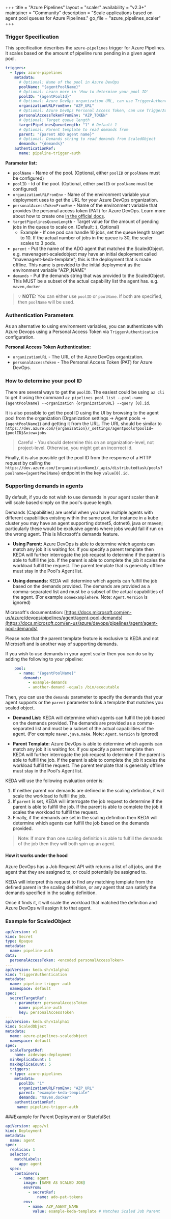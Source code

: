 +++
title = "Azure Pipelines"
layout = "scaler"
availability = "v2.3+"
maintainer = "Community"
description = "Scale applications based on agent pool queues for Azure Pipelines."
go_file = "azure_pipelines_scaler"
+++

### Trigger Specification

This specification describes the `azure-pipelines` trigger for Azure Pipelines. It scales based on the amount of pipeline runs pending in a given agent pool.

```yaml
triggers:
  - type: azure-pipelines
    metadata:
      # Optional: Name of the pool in Azure DevOps
      poolName: "{agentPoolName}"
      # Optional: Learn more in 'How to determine your pool ID'
      poolID: "{agentPoolId}"
      # Optional: Azure DevOps organization URL, can use TriggerAuthentication as well
      organizationURLFromEnv: "AZP_URL"
      # Optional: Azure DevOps Personal Access Token, can use TriggerAuthentication as well
      personalAccessTokenFromEnv: "AZP_TOKEN"
      # Optional: Target queue length
      targetPipelinesQueueLength: "1" # Default 1
      # Optional: Parent template to read demands from
      parent: "{parent ADO agent name}"
      # Optional: Demands string to read demands from ScaledObject
      demands: "{demands}"
    authenticationRef:
      name: pipeline-trigger-auth
```

**Parameter list:**

- `poolName` - Name of the pool. (Optional, either `poolID` or `poolName` must be configured)
- `poolID` - Id of the pool. (Optional, either `poolID` or `poolName` must be configured)
- `organizationURLFromEnv` - Name of the environment variable your deployment uses to get the URL for your Azure DevOps organization.
- `personalAccessTokenFromEnv` - Name of the environment variable that provides the personal access token (PAT) for Azure DevOps. Learn more about how to create one [in the official docs](https://docs.microsoft.com/en-us/azure/devops/organizations/accounts/use-personal-access-tokens-to-authenticate?view=azure-devops&tabs=preview-page).
- `targetPipelinesQueueLength` - Target value for the amount of pending jobs in the queue to scale on. (Default: `1`, Optional)
  - Example - If one pod can handle 10 jobs, set the queue length target to 10. If the actual number of jobs in the queue is 30, the scaler scales to 3 pods.
- `parent` - Put the name of the ADO agent that matched the ScaledObject. e.g. mavenagent-scaledobject may have an initial deployment called "mavenagent-keda-template"; this is the deployment that is made offline. This name is provided to the initial deployment as the environment variable "AZP_NAME"
- `demands` - Put the demands string that was provided to the ScaledObject. This MUST be a subset of the actual capability list the agent has. e.g. `maven,docker`

> 💡 **NOTE:** You can either use `poolID` or `poolName`. If both are specified, then `poolName` will be used.

### Authentication Parameters

As an alternative to using environment variables, you can authenticate with Azure Devops using a Personal Access Token via `TriggerAuthentication` configuration.

**Personal Access Token Authentication:**

- `organizationURL` - The URL of the Azure DevOps organization.
- `personalAccessToken` - The Personal Access Token (PAT) for Azure DevOps.

### How to determine your pool ID

There are several ways to get the `poolID`. The easiest could be using `az cli` to get it using the command `az pipelines pool list --pool-name {agentPoolName} --organization {organizationURL} --query [0].id`.

It is also possible to get the pool ID using the UI by browsing to the agent pool from the organization (Organization settings -> Agent pools -> `{agentPoolName}`) and getting it from the URL.
The URL should be similar to `https://dev.azure.com/{organization}/_settings/agentpools?poolId={poolID}&view=jobs`

> Careful - You should determine this on an organization-level, not project-level. Otherwise, you might get an incorrect id.

Finally, it is also possible get the pool ID from the response of a HTTP request by calling the `https://dev.azure.com/{organizationName}/_apis/distributedtask/pools?poolname={agentPoolName}` endpoint in the key `value[0].id`.

### Supporting demands in agents


By default, if you do not wish to use demands in your agent scaler then it will scale based simply on the pool's queue length.

Demands (Capabilities) are useful when you have multiple agents with different capabilities existing within the same pool, 
for instance in a kube cluster you may have an agent supporting dotnet5, dotnet6, java or maven;
particularly these would be exclusive agents where jobs would fail if run on the wrong agent. This is Microsoft's demands feature.

- **Using Parent:** Azure DevOps is able to determine which agents can match any job it is waiting for. If you specify a parent template then KEDA will further interrogate the job request to determine if the parent is able to fulfill the job. If the parent is able to complete the job it scales the workload fulfill the request. The parent template that is generally offline must stay in the Pool's Agent list.

- **Using demands:** KEDA will determine which agents can fulfill the job based on the demands provided. The demands are provided as a comma-separated list and must be a subset of the actual capabilities of the agent. (For example `someexamplehere`. Note: `Agent.Version` is ignored)

Microsoft's documentation: [https://docs.microsoft.com/en-us/azure/devops/pipelines/agent/agent-pool-demands](https://docs.microsoft.com/en-us/azure/devops/pipelines/agent/agent-pool-demands)

Please note that the parent template feature is exclusive to KEDA and not Microsoft and is another way of supporting demands. 

If you wish to use demands in your agent scaler then you can do so by adding the following to your pipeline:

```yaml
    pool:
      - name: "{agentPoolName}"
        demands: 
          - example-demands
          - another-demand -equals /bin/executable
```

Then, you can use the `demands` parameter to specify the demands that your agent supports or the `parent` parameter to link a template that matches you scaled object.

- **Demand List:** KEDA will determine which agents can fulfill the job based on the demands provided. The demands are provided as a comma-separated list and must be a subset of the actual capabilities of the agent. (For example `maven,java,make`. Note: `Agent.Version` is ignored)
    
- **Parent Template:** Azure DevOps is able to determine which agents can match any job it is waiting for. If you specify a parent template then KEDA will further interrogate the job request to determine if the parent is able to fulfill the job. If the parent is able to complete the job it scales the workload fulfill the request. The parent template that is generally offline must stay in the Pool's Agent list.

KEDA will use the following evaluation order is:
1) If neither parent nor demands are defined in the scaling definition, it will scale the workload to fulfill the job.
2) If `parent` is set,  KEDA will interrogate the job request to determine if the parent is able to fulfill the job. If the parent is able to complete the job it scales the workload to fulfill the request.
3) Finally, if the demands are set in the scaling definition then KEDA will determine which agents can fulfill the job based on the demands provided.

> Note: If more than one scaling definition is able to fulfill the demands of the job then they will both spin up an agent.

#### How it works under the hood

Azure DevOps has a Job Request API with returns a list of all jobs, and the agent that they are assigned to, or could potentially be assigned to.

KEDA will interpret this request to find any matching template from the defined parent in the scaling definition, or any agent that can satisfy the demands specified in the scaling definition.

Once it finds it, it will scale the workload that matched the definition and Azure DevOps will assign it to that agent.

### Example for ScaledObject

```yaml
apiVersion: v1
kind: Secret
type: Opaque
metadata:
  name: pipeline-auth
data:
  personalAccessToken: <encoded personalAccessToken>
---
apiVersion: keda.sh/v1alpha1
kind: TriggerAuthentication
metadata:
  name: pipeline-trigger-auth
  namespace: default
spec:
  secretTargetRef:
    - parameter: personalAccessToken
      name: pipeline-auth
      key: personalAccessToken
---
apiVersion: keda.sh/v1alpha1
kind: ScaledObject
metadata:
  name: azure-pipelines-scaledobject
  namespace: default
spec:
  scaleTargetRef:
    name: azdevops-deployment
  minReplicaCount: 1
  maxReplicaCount: 5 
  triggers:
  - type: azure-pipelines
    metadata:
      poolID: "1"
      organizationURLFromEnv: "AZP_URL"
      parent: "example-keda-template"
      demands: "maven,docker"
    authenticationRef:
     name: pipeline-trigger-auth
```
###Example for Parent Deployment or StatefulSet

```yaml
apiVersion: apps/v1
kind: Deployment
metadata:
  name: agent
spec:
  replicas: 1
  selector:
    matchLabels:
      app: agent
  spec:
    containers:
      - name: agent
        image: [SAME AS SCALED JOB]
        envFrom:
          - secretRef:
              name: ado-pat-tokens
        env:
          - name: AZP_AGENT_NAME
            value: example-keda-template # Matches Scaled Job Parent
          
```
